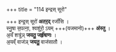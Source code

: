 +++
title = "114 इन्द्रस् सूरो"

+++
इन्द्र॒स् सूरो॑ **अतर॒द्** रजाँ॑सि ।  
स्नु॒षा स॒पत्ना॒, श्वशु॑रो॒ ऽयम् +++(यजमानो)+++ **अ॑स्तु** ।  
अ॒यँ शत्रू॑ञ् **जयतु॒ जर्हृ॑षाणः** ।  
अ॒यव्ँ वाज॑ञ् **जयतु॒** वाज॑सातौ ।